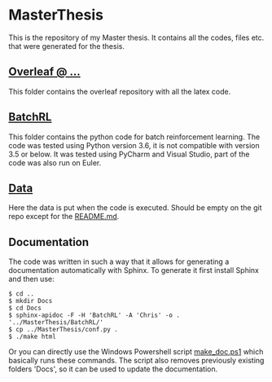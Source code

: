 # MasterThesis

This is the repository of my Master thesis. It contains all the codes, files etc.
that were generated for the thesis. 

## [Overleaf @ ...](https://github.com/chbauman/Master-ThesisOverLeaf)

This folder contains the overleaf repository
with all the latex code.

## [BatchRL](BatchRL)

This folder contains the python code
for batch reinforcement learning. The code was tested using Python version 3.6,
it is not compatible with version 3.5 or below. It was tested using PyCharm and
Visual Studio, part of the code was also run on Euler.

## [Data](Data)

Here the data is put when the code is 
executed. Should be empty on the git repo
except for the [README.md](Data/README.md).

## Documentation

The code was written in such a way that it
allows for generating a documentation automatically with Sphinx.
To generate it first install Sphinx and then use:

```console
$ cd ..
$ mkdir Docs
$ cd Docs
$ sphinx-apidoc -F -H 'BatchRL' -A 'Chris' -o . '../MasterThesis/BatchRL/'
$ cp ../MasterThesis/conf.py .
$ ./make html
```

Or you can directly use the Windows Powershell script [make_doc.ps1](make_doc.ps1)
which basically runs these commands. The script also removes previously existing
folders 'Docs', so it can be used to update the documentation.
